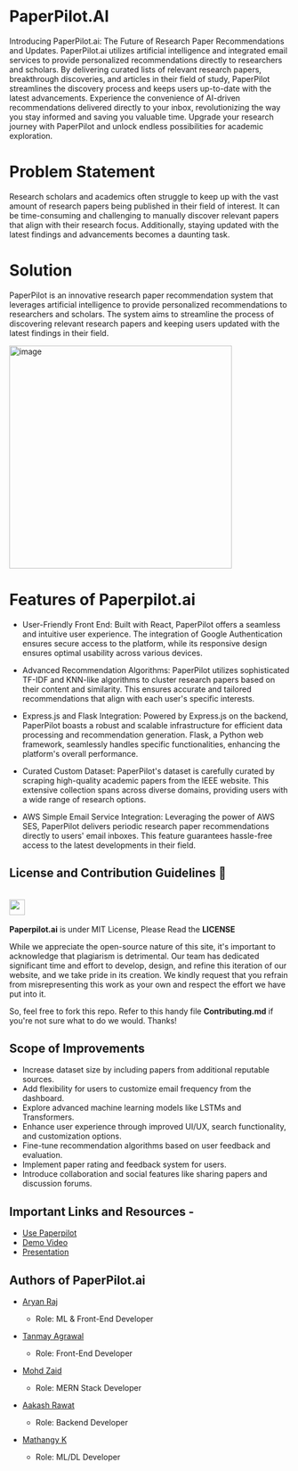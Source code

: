 # PaperPilot.AI

Introducing PaperPilot.ai: The Future of Research Paper Recommendations and Updates. PaperPilot.ai utilizes artificial intelligence and integrated email services to provide personalized recommendations directly to researchers and scholars. By delivering curated lists of relevant research papers, breakthrough discoveries, and articles in their field of study, PaperPilot streamlines the discovery process and keeps users up-to-date with the latest advancements. Experience the convenience of AI-driven recommendations delivered directly to your inbox, revolutionizing the way you stay informed and saving you valuable time. Upgrade your research journey with PaperPilot and unlock endless possibilities for academic exploration.


# Problem Statement
Research scholars and academics often struggle to keep up with the vast amount of research papers being published in their field of interest. It can be time-consuming and challenging to manually discover relevant papers that align with their research focus. Additionally, staying updated with the latest findings and advancements becomes a daunting task.

# Solution
PaperPilot is an innovative research paper recommendation system that leverages artificial intelligence to provide personalized recommendations to researchers and scholars. The system aims to streamline the process of discovering relevant research papers and keeping users updated with the latest findings in their field.

<img width="400" alt="image" src="https://github.com/aryanraj2713/PaperPilot.AI/assets/34826479/13da1d19-cbf1-40c9-a100-d4e72e10acab">



# Features of Paperpilot.ai

- User-Friendly Front End: Built with React, PaperPilot offers a seamless and intuitive user experience. The integration of Google Authentication ensures secure access to the platform, while its responsive design ensures optimal usability across various devices.

- Advanced Recommendation Algorithms: PaperPilot utilizes sophisticated TF-IDF and KNN-like algorithms to cluster research papers based on their content and similarity. This ensures accurate and tailored recommendations that align with each user's specific interests.
  
- Express.js and Flask Integration: Powered by Express.js on the backend, PaperPilot boasts a robust and scalable infrastructure for efficient data processing and recommendation generation. Flask, a Python web framework, seamlessly handles specific functionalities, enhancing the platform's overall performance.

- Curated Custom Dataset: PaperPilot's dataset is carefully curated by scraping high-quality academic papers from the IEEE website. This extensive collection spans across diverse domains, providing users with a wide range of research options.

- AWS Simple Email Service Integration: Leveraging the power of AWS SES, PaperPilot delivers periodic research paper recommendations directly to users' email inboxes. This feature guarantees hassle-free access to the latest developments in their field.

## License and Contribution Guidelines 📜

 <div align="left">
 <p>
 <br>
   <img src="https://img.shields.io/badge/License-MIT-yellow.svg?logo=Microsoft%20Word&style=for-the-badge" height="28"/><br>
   <br><strong>Paperpilot.ai</strong> is under MIT License, Please Read the <strong>LICENSE</strong>
  <p>
 </div>
While we appreciate the open-source nature of this site, it's important to acknowledge that plagiarism is detrimental. Our team has dedicated significant time and effort to develop, design, and refine this iteration of our website, and we take pride in its creation. We kindly request that you refrain from misrepresenting this work as your own and respect the effort we have put into it.

So, feel free to fork this repo. Refer to this handy file <strong>Contributing.md</strong> if you're not sure what to do we would. Thanks!

## Scope of Improvements 

- Increase dataset size by including papers from additional reputable sources.
- Add flexibility for users to customize email frequency from the dashboard.
- Explore advanced machine learning models like LSTMs and Transformers.
- Enhance user experience through improved UI/UX, search functionality, and customization options.
- Fine-tune recommendation algorithms based on user feedback and evaluation.
- Implement paper rating and feedback system for users.
- Introduce collaboration and social features like sharing papers and discussion forums.
  
## Important Links and Resources  -

- [Use Paperpilot](https://paper-pilot.vercel.app/)
- [Demo Video]()
- [Presentation](https://www.canva.com/design/DAFmzctRwk4/bOn8YqIxvJ5bMKs7Y-7ICQ/edit?utm_content=DAFmzctRwk4&utm_campaign=designshare&utm_medium=link2&utm_source=sharebutton)

## Authors of PaperPilot.ai 

- [Aryan Raj](https://www.canva.com/design/DAFmzctRwk4/bOn8YqIxvJ5bMKs7Y-7ICQ/edit)
    - Role: ML & Front-End Developer
    
- [Tanmay Agrawal](https://www.linkedin.com/in/tanmayagr/)
    - Role: Front-End Developer
    
- [Mohd Zaid](https://www.linkedin.com/in/mohd-zaid-17713221a/)
    - Role: MERN Stack Developer
    
- [Aakash Rawat](https://www.linkedin.com/in/aakash-rawat-a1a528236/)
    - Role: Backend Developer
    
- [Mathangy K](https://www.linkedin.com/in/mathangy-k/)
    - Role: ML/DL Developer

